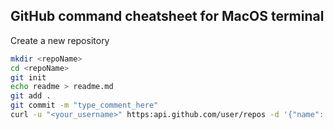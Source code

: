 ## GitHub command cheatsheet for MacOS terminal
Create a new repository
``` bash
mkdir <repoName>
cd <repoName>
git init
echo readme > readme.md
git add .
git commit -m "type_comment_here"
curl -u "<your_username>" https:api.github.com/user/repos -d '{"name": "<repoName"}
```
